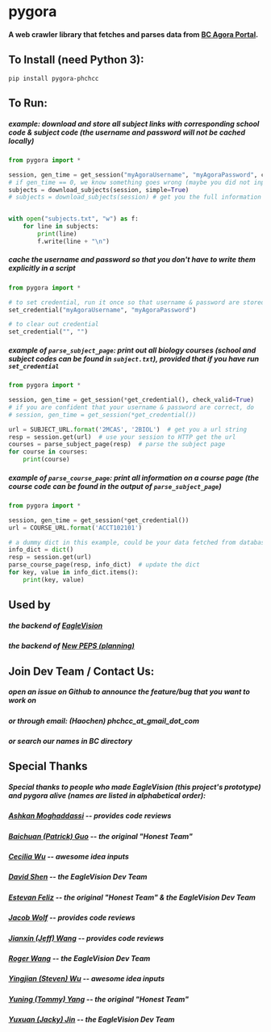 # pygora
#### A web crawler library that fetches and parses data from [BC Agora Portal](https://services.bc.edu/commoncore/myservices.do).

## To Install (need Python 3):
```
pip install pygora-phchcc
```

## To Run:
##### example: download and store all subject links with corresponding school code & subject code (the username and password will not be cached locally)
```python
from pygora import *

session, gen_time = get_session("myAgoraUsername", "myAgoraPassword", check_valid=True)
# if gen_time == 0, we know something goes wrong (maybe you did not input the correct credential)
subjects = download_subjects(session, simple=True)
# subjects = download_subjects(session) # get you the full information


with open("subjects.txt", "w") as f:
    for line in subjects:
        print(line)
        f.write(line + "\n")
```

##### cache the username and password so that you don't have to write them explicitly in a script
```python
from pygora import *

# to set credential, run it once so that username & password are stored locally
set_credential("myAgoraUsername", "myAgoraPassword")

# to clear out credential
set_credential("", "")

```

##### example of `parse_subject_page`: print out all biology courses (school and subject codes can be found in `subject.txt`), provided that if you have run `set_credential`
```python
from pygora import *

session, gen_time = get_session(*get_credential(), check_valid=True)
# if you are confident that your username & password are correct, do
# session, gen_time = get_session(*get_credential())

url = SUBJECT_URL.format('2MCAS', '2BIOL')  # get you a url string
resp = session.get(url)  # use your session to HTTP get the url
courses = parse_subject_page(resp)  # parse the subject page
for course in courses:
    print(course)

```


##### example of `parse_course_page`: print all information on a course page (the course code can be found in the output of `parse_subject_page`)
```python
from pygora import *

session, gen_time = get_session(*get_credential())
url = COURSE_URL.format('ACCT102101')

# a dummy dict in this example, could be your data fetched from database
info_dict = dict()
resp = session.get(url)
parse_course_page(resp, info_dict)  # update the dict
for key, value in info_dict.items():
    print(key, value)

```

## Used by
##### the backend of [EagleVision](http://www.eaglevisionapp.com/)
##### the backend of [New PEPS (planning)]()

## Join Dev Team / Contact Us:
##### open an issue on Github to announce the feature/bug that you want to work on
##### or through email: (Haochen) phchcc_at_gmail_dot_com 
##### or search our names in BC directory

## Special Thanks
##### Special thanks to people who made EagleVision (this project's prototype) and pygora alive (names are listed in alphabetical order):
##### [Ashkan Moghaddassi]() -- provides code reviews
##### [Baichuan (Patrick) Guo]() -- the original "Honest Team"
##### [Cecilia Wu]() -- awesome idea inputs
##### [David Shen]() -- the EagleVision Dev Team
##### [Estevan Feliz](http://estevanfeliz.me/) -- the original "Honest Team" & the EagleVision Dev Team
##### [Jacob Wolf]() -- provides code reviews
##### [Jianxin (Jeff) Wang]() -- provides code reviews
##### [Roger Wang](https://rogerwangcs.com/) -- the EagleVision Dev Team
##### [Yingjian (Steven) Wu](https://github.com/yingjianwu199868)  -- awesome idea inputs
##### [Yuning (Tommy) Yang]() -- the original "Honest Team"
##### [Yuxuan (Jacky) Jin](https://github.com/PolarCapital) -- the EagleVision Dev Team
